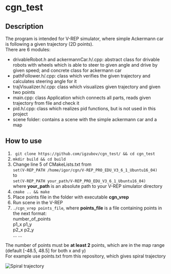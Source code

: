 # cgn_test
## Description
The program is intended for V-REP simulator, where simple Ackermann car is following a given trajectory (2D points).     
There are 6 modules:  
- drivableRobot.h and ackermannCar.h/.cpp: abstract class for drivable robots with wheels which is able to steer to given angle and drive by given speed; and concrete class for ackermann car
- pathFollower.h/.cpp: class which verifies the given trajectory and calculates steering angle for it
- trajVisualizer.h/.cpp: class which visualizes given trajectory and given two points
- main.cpp: class Application which connects all parts, reads given trajectory from file and check it
- pid.h/.cpp: class which realizes pid functions, but is not used in this project
- scene folder: contains a scene with the simple ackermann car and a map
## How to use
1. ``` git clone https://github.com/igzubov/cgn_test/ && cd cgn_test```
2. ``` mkdir build && cd build ```
3. Change line 5 of CMakeLists.txt from     
``` set(V-REP_PATH /home/igor/cgn/V-REP_PRO_EDU_V3_6_1_Ubuntu16_04) ```    
to    
``` set(V-REP_PATH your_path/V-REP_PRO_EDU_V3_6_1_Ubuntu16_04) ```    
where **your_path** is an absolute path to your V-REP simulator directory    
4. ``` cmake .. && make ```
5. Place points file in the folder with executable **cgn_vrep**
6. Run scene in the V-REP
7. ``` ./cgn_vrep points_file ```, 
where **points_file** is a file containing points in the next format:  
number_of_points    
p1_x p1_y    
p2_x p2_y    
... ...

The number of points must be **at least 2** points, which are in the map range (default [-48.5, 48.5] for both x and y)    
For example use points.txt from this repository, which gives spiral trajectory    

![Spiral trajectory](https://i.imgur.com/JA12Ex1.png)
